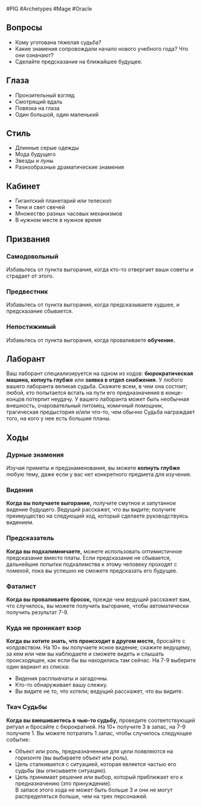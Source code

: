 #PIG  #Archetypes #Mage #Oracle 

## Вопросы
* Кому уготована тяжелая судьба?  
* Какие знамения сопровождали начало  нового учебного года? Что они  означают?  
* Сделайте предсказание на ближайшее  будущее.

## Глаза
- Пронзительный взгляд
- Смотрящий вдаль
- Повязка на глаза
- Один большой, один маленький

## Стиль
- Длинные серые одежды
- Мода будущего
- Звезды и луны
- Разнообразные драматические знамения

## Кабинет
- Гигантский планетарий или телескоп
- Тени и свет свечей
- Множество разных часовых механизмов
- В нужном месте в нужное время

## Призвания
### Самодовольный  
Избавьтесь от пункта выгорания, когда  кто-то отвергает ваши советы и  страдает от этого.  
### Предвестник  
Избавьтесь от пункта выгорания, когда  предсказываете худшее, и предсказание  сбывается.  
### Непостижимый  
Избавьтесь от пункта выгорания, когда  проваливаете **обучение.**

## Лаборант
Ваш лаборант специализируется на одном из ходов: **бюрократическая машина, копнуть  глубже** или **заявка в отдел снабжения.**
У любого вашего лаборанта великая судьба. Скажите всем, в чем она состоит; любой, кто  попытается встать на пути его предназначения в конце-концов потерпит неудачу. У  вашего лаборанта может быть необычная внешность, очаровательный питомец, комичный  помощник, трагическая предыстория и/или что-то, чем обычно Судьба награждает того, на  кого у нее есть большие планы. 

## Ходы
### Дурные знамения  
Изучая приметы и предзнаменования, вы можете **копнуть глубже** любую тему, даже если у  вас нет конкретного предмета для изучения.  
### Видения  
**Когда вы получаете выгорание,** получите смутное и запутанное видение будущего. Ведущий  расскажет, что вы видите; получите преимущество на следующий ход, который сделаете  руководствуясь видением.  
### Предсказатель  
**Когда вы подхалимничаете,** можете использовать оптимистичное предсказание вместо  платы. Если предсказание не сбывается, дальнейшие попытки подхалимства к этому человеку  проходят с помехой, пока вы успешно не сможете предсказать его будущее.  
### Фаталист  
**Когда вы проваливаете бросок,** прежде чем ведущий расскажет вам, что случилось, вы  можете получить выгорание, чтобы автоматически получить результат 7-9.  
### Куда не проникает взор  
**Когда вы хотите знать, что происходит в другом месте,** бросайте с колдовством. На 10+  вы получаете ясное видение; скажите ведущему, за кем или чем вы наблюдаете и сможете  видеть и слышать происходящее, как если бы вы находились там сейчас. На 7-9 выберите один  вариант из списка:  
* Видения расплывчаты и загадочны.  
* Кто-то обнаруживает вашу слежку.  
* Вы видите не то, что хотели; ведущий расскажет, что вы видите.
### Ткач Судьбы  
**Когда вы вмешиваетесь в чью-то судьбу,** проведите соответствующий ритуал и бросайте  с бюрократией. На 10+ получите 3 в запас, на 7-9 получите 1. Вы можете потратить 1 запас,  чтобы случилось следующее событие:  
* Объект или роль, предназначенные для цели появляются на горизонте (вы выбираете объект  или роль).  
* Цель сталкивается с ситуацией, которая является частью его судьбы (вы описываете  ситуацию).  
* Цель принимает решение или выбор, который приближает его к предназначению (это  принуждение).  
В запасе этого хода не может быть больше 3 и они не могут распределяться больше, чем на  трех персонажей.